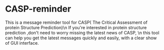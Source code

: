 # CASP-reminder
This is a message reminder tool for CASP( The Critical Assessment of protein Structure Prediction)\n
If you're interested in protein structure prediction ,don't need to worry missing the latest news of CASP, \n
this tool can help you get the latest messages quickly and easily, with a clear show of GUI interface.
